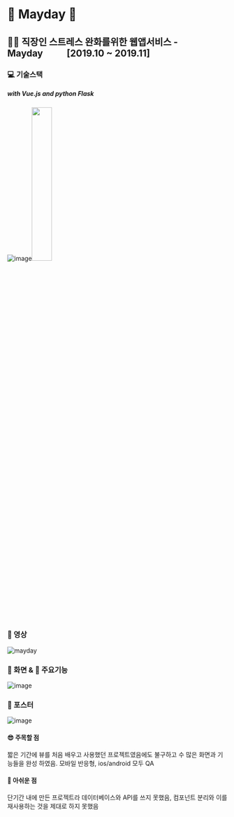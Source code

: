# 🔵 Mayday 🔵
## 🧑‍💻 직장인 스트레스 완화를위한 웹앱서비스 - Mayday&nbsp;&nbsp;&nbsp;&nbsp;&nbsp;&nbsp;&nbsp;&nbsp;&nbsp;&nbsp;&nbsp;[2019.10 ~ 2019.11]


### 💻 기술스택
##### with Vue.js and python Flask
![image](https://user-images.githubusercontent.com/22907830/95615628-7a231a80-0aa3-11eb-85dc-35c25a7202b9.png)<img src="https://user-images.githubusercontent.com/22907830/95615056-89559880-0aa2-11eb-805a-7f578716f9f8.png" width="30%">
### 🎥 영상
![mayday](https://user-images.githubusercontent.com/22907830/95617825-0551df80-0aa7-11eb-9508-f9d3cf863dd8.gif)

### 📱 화면 & 🔎 주요기능
![image](https://user-images.githubusercontent.com/22907830/95616522-e05c6d00-0aa4-11eb-9f40-078d2ae4030c.png)


### 📃 포스터
![image](https://user-images.githubusercontent.com/22907830/92920163-c7907580-f46c-11ea-911d-633791613ac4.png)

#### 😎 주목할 점
짧은 기간에 뷰를 처음 배우고 사용했던 프로젝트였음에도 불구하고 수 많은 화면과 기능들을 완성 하였음.
모바일 반응형, ios/android 모두 QA

#### 🤨 아쉬운 점
단기간 내에 만든 프로젝트라 데이터베이스와 API를 쓰지 못했음,
컴포넌트 분리와 이를 재사용하는 것을 제대로 하지 못했음
